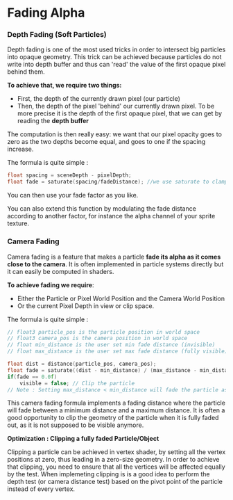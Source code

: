 # Fading Alpha

### Depth Fading (Soft Particles) 

Depth fading is one of the most used tricks in order to intersect big particles into opaque geometry. This trick can be achieved because particles do not write into depth buffer and thus can 'read' the value of the first opaque pixel behind them.

**To achieve that, we require two things:** 

* First, the depth of the currently drawn pixel (our particle)
* Then, the depth of the pixel 'behind' our currently drawn pixel. To be more precise it is the depth of the first opaque pixel, that we can get by reading the **depth buffer**

The computation is then really easy: we want that our pixel opacity goes to zero as the two depths become equal, and goes to one if the spacing increase.

The formula is quite simple :

```c
float spacing = sceneDepth - pixelDepth;
float fade = saturate(spacing/fadeDistance); //we use saturate to clamp to 0..1 range
```

You can then use your fade factor as you like.

You can also extend this function by modulating the fade distance according to another factor, for instance the alpha channel of your sprite texture.

### Camera Fading

Camera fading is a feature that makes a particle **fade its alpha as it comes close to the camera**. It is often implemented in particle systems directly but it can easily be computed in shaders.

**To achieve fading we require**:

* Either the Particle or Pixel World Position and the Camera World Position
* Or the current Pixel Depth in view or clip space.

The formula is quite simple :

```c
// float3 particle_pos is the particle position in world space
// float3 camera_pos is the camera position in world space
// float min_distance is the user set min fade distance (invisible)
// float max_distance is the user set max fade distance (fully visible)

float dist = distance(particle_pos, camera_pos);
float fade = saturate((dist - min_distance) / (max_distance - min_distance))
if(fade == 0.0f)
    visible = false; // Clip the particle
// Note : Setting max_distance < min_distance will fade the particle as it gets away from the camera
```

This camera fading formula implements a fading distance where the particle will fade between a minimum distance and a maximum distance. It is often a good opportunity to clip the geometry of the particle when it is fully faded out, as it is not supposed to be visible anymore.

**Optimization : Clipping a fully faded Particle/Object**

Clipping a particle can be achieved in vertex shader, by setting all the vertex positions at zero, thus leading in a zero-size geometry. In order to achieve that clipping, you need to ensure that all the vertices will be affected equally by the test.  When implemeting clipping is is a good idea to perform the depth test (or camera distance test) based on the pivot point of the particle instead of every vertex.